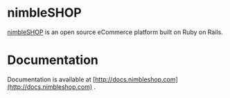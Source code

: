 # nimbleSHOP

[nimbleSHOP](http://www.nimbleshop.com) is an open source eCommerce platform built on Ruby on Rails.

# Documentation

Documentation is available at [http://docs.nimbleshop.com](http://docs.nimbleshop.com) .
